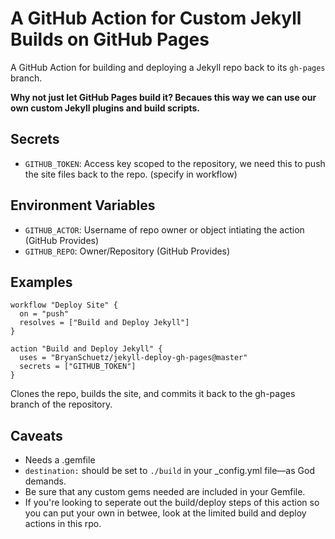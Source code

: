 # A GitHub Action for Custom Jekyll Builds on GitHub Pages

A GitHub Action for building and deploying a Jekyll repo back to its `gh-pages` branch. 

**Why not just let GitHub Pages build it? Becaues this way we can use our own custom Jekyll plugins and build scripts.**

## Secrets
* `GITHUB_TOKEN`: Access key scoped to the repository, we need this to push the site files back to the repo. (specify in workflow)
  
## Environment Variables
* `GITHUB_ACTOR`: Username of repo owner or object intiating the action (GitHub Provides)
* `GITHUB_REPO`: Owner/Repository (GitHub Provides)

## Examples

```hcl
workflow "Deploy Site" {
  on = "push"
  resolves = ["Build and Deploy Jekyll"]
}

action "Build and Deploy Jekyll" {
  uses = "BryanSchuetz/jekyll-deploy-gh-pages@master"
  secrets = ["GITHUB_TOKEN"]
}
```

Clones the repo, builds the site, and commits it back to the gh-pages branch of the repository.

## Caveats

* Needs a .gemfile
* `destination:` should be set to `./build` in your _config.yml file—as God demands.
* Be sure that any custom gems needed are included in your Gemfile.
* If you're looking to seperate out the build/deploy steps of this action so you can put your own in betwee, look at the limited build and deploy actions in this rpo.